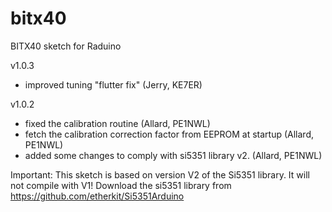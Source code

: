 # bitx40
BITX40 sketch for Raduino

v1.0.3
- improved tuning "flutter fix" (Jerry, KE7ER)

v1.0.2
- fixed the calibration routine (Allard, PE1NWL)
- fetch the calibration correction factor from EEPROM at startup (Allard, PE1NWL)
- added some changes to comply with si5351 library v2. (Allard, PE1NWL)

Important: This sketch is based on version V2 of the Si5351 library. It will not compile with V1!
Download the si5351 library from https://github.com/etherkit/Si5351Arduino
